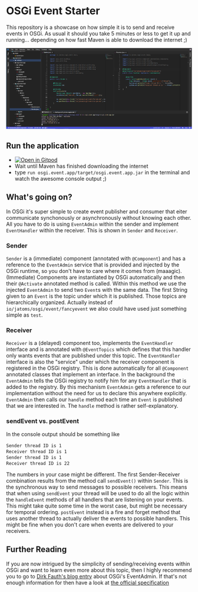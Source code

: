 # OSGi Event Starter

This repository is a showcase on how simple it is to send and receive events in OSGi. As usual it should you take 5 minutes or less to get it up and running... depending on how fast Maven is able to download the internet ;)

![GitpodEvents](https://github.com/Sandared/io.jatoms.osgi.event/blob/master/GitpodEvents.PNG)

## Run the application
* [![Open in Gitpod](https://gitpod.io/button/open-in-gitpod.svg)](https://gitpod.io#https://github.com/Sandared/io.jatoms.osgi.event/blob/master/osgi.event/osgi.event.impl/src/main/java/io/jatoms/osgi/event/impl/Sender.java)
* Wait until Maven has finished downloading the internet
* type `run osgi.event.app/target/osgi.event.app.jar` in the terminal and watch the awesome console output ;)

## What's going on?
In OSGi it's super simple to create event publisher and consumer that eiter communicate synchonously or asynchronously without knowing each other. All you have to do is using `EventAdmin` within the sender and implement `EventHandler` within the receiver.
This is shown in `Sender` and `Receiver`.

### Sender 
`Sender` is a (immediate) component (annotated with `@Component`) and has a reference to the `EventAdmin` service that is provided and injected by the OSGi runtime, so you don't have to care where it comes from (maaagic). (Immediate) Components are instantiated by OSGi automatically and then their `@Activate` annotated method is called. Within this method we use the injected `EventAdmin` to send two `Event`s with the same data. The first String given to an `Event` is the topic under which it is published. Those topics are hierarchically organized. Actually instead of `io/jatoms/osgi/event/fancyevent` we also could have used just something simple as `test`.

### Receiver
`Receiver` is a (delayed) component too, implements the `EventHandler` interface and is annotated with `@EventTopics` which defines that this handler only wants events that are published under this topic. The `EventHandler` interface is also the "service" under which the receiver component is registered in the OSGi registry. This is done automatically for all `@Component` annotated classes that implement an interface. In the background the `EventAdmin` tells the OSGi registry to notify him for any `EventHandler` that is added to the registry. By this mechanism `EventAdmin` gets a reference to our implementation without the need for us to declare this anywhere explicitly. `EventAdmin` then calls our `handle` method each time an `Event` is published that we are interested in. The `handle` method is rather self-explanatory. 

### sendEvent vs. postEvent
In the console output should be something like
```
Sender thread ID is 1
Receiver thread ID is 1
Sender thread ID is 1
Receiver thread ID is 22
```
The numbers in your case might be different. The first Sender-Receiver combination results from the method call `sendEvent()` within `Sender`. This is the synchronous way to send messages to possible receivers. This means that when using `sendEvent` your thread will be used to do all the logic within the `handleEvent` methods of all handlers that are listening on your events. This might take quite some time in the worst case, but might be necessary for temporal ordering. 
`postEvent` instead is a fire and forget method that uses another thread to actually deliver the events to possible handlers. This might be fine when you don't care when events are delivered to your receivers.

## Further Reading
If you are now intrigued by the simplicity of sending/receiving events within OSGi and want to learn even more about this topic, then I highly recommend you to go to [Dirk Fauth's blog entry](http://blog.vogella.com/2017/05/16/osgi-event-admin-publish-subscribe/) about OSGi's EventAdmin.
If that's not enough information for then have a look at [the official specification](https://osgi.org/specification/osgi.cmpn/7.0.0/service.event.html)
